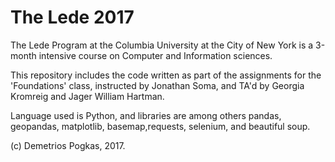 # The Lede 2017
The Lede Program at the Columbia University at the City of New York is a 3-month intensive course on Computer and Information sciences.

This repository includes the code written as part of the assignments for the 'Foundations' class, instructed by Jonathan Soma, and TA'd by Georgia Kromreig and Jager William Hartman.

Language used is Python, and libraries are among others pandas, geopandas, matplotlib, basemap,requests, selenium, and beautiful soup.

(c) Demetrios Pogkas, 2017.